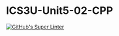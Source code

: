 # ICS3U-Unit5-02-CPP

[![GitHub's Super Linter](https://github.com/Dahrio-Francois/ICS3U-Unit5-02-CPP/workflows/GitHub's%20Super%20Linter/badge.svg)](https://github.com/Dahrio-Francois/ICS3U-Unit5-02-CPP/actions)
